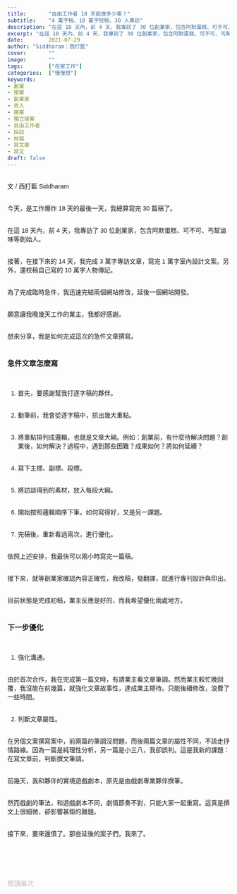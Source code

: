 ```yaml
---
title:       "自由工作者 18 天能做多少事？"
subtitle:    "4 萬字稿、10 萬字校稿、30 人專訪"
description: "在這 18 天內，前 4 天，我專訪了 30 位創業家，包含阿默蛋糕、可不可、丐幫滷味等創始人..."
excerpt: "在這 18 天內，前 4 天，我專訪了 30 位創業家，包含阿默蛋糕、可不可、丐幫滷味等創始人..."
date:        2021-07-29
author: "Siddharam｜西打藍"
cover:       ""
image:       ""
tags:        ["在家工作"]
categories:  ["慢慢想"]
keywords:
- 創業
- 接案
- 創業家
- 收入
- 接案
- 獨立接案
- 自由工作者
- 採訪
- 校稿
- 寫文章
- 寫文
draft: false
---
```


<article style="font-family: 'Noto Sans TC', '微軟正黑體', sans-serif; font-weight: 300;">

<br>文 / 西打藍 Siddharam<br><br>

今天，是工作爆炸 18 天的最後一天，我總算寫完 30 篇稿了。<br><br>

在這 18 天內，前 4 天，我專訪了 30 位創業家，包含阿默蛋糕、可不可、丐幫滷味等創始人。<br><br>

接著，在接下來的 14 天，我完成 3 萬字專訪文章，寫完 1 萬字室內設計文案。另外，還校稿自己寫的 10 萬字人物傳記。<br><br>

為了完成臨時急件，我迅速完結兩個網站修改，延後一個網站開發。<br><br>

願意讓我晚幾天工作的業主，我都好感謝。<br><br>

想來分享，我是如何完成這次的急件文章撰寫。<br><br>


<h3 class="article-h1-color">急件文章怎麼寫</h3><br>

1. 首先，要感謝幫我打逐字稿的夥伴。<br><br>

2. 動筆前，我會從逐字稿中，抓出幾大重點。<br><br>

3. 將重點排列成邏輯，也就是文章大綱。例如：創業前，有什麼待解決問題？創業後，如何解決？過程中，遇到那些困難？成果如何？將如何延續？<br><br>

4. 寫下主標、副標、段標。<br><br>

5. 將訪談得到的素材，放入每段大綱。<br><br>

6. 開始按照邏輯順序下筆。如何寫得好，又是另一課題。<br><br>

7. 完稿後，重新看過兩次，進行優化。<br><br>

依照上述安排，我最快可以兩小時寫完一篇稿。<br><br>

接下來，就等創業家確認內容正確性，我改稿，發翻譯，就進行專刊設計與印出。<br><br>

目前狀態是完成初稿，業主反應是好的，而我希望優化兩處地方。<br><br>


<h3 class="article-h1-color">下一步優化</h3><br>

1. 強化溝通。<br><br>

由於首次合作，我在完成第一篇文時，有請業主看文章筆調。然而業主較忙晚回覆，我沒能在前幾篇，就強化文章故事性，達成業主期待。只能後續修改，浪費了一些時間。<br><br>

2. 判斷文章屬性。<br><br>

在另個文案撰寫案中，前兩篇的筆調沒問題，而後兩篇文章的屬性不同，不該走抒情路線。因為一篇是純理性分析，另一篇是小三八，我卻誤判。這是我新的課題：在寫文章前，判斷撰文筆調。<br><br>

前幾天，我和夥伴的實境遊戲劇本，原先是由戲劇專業夥伴撰筆。<br><br>

然而戲劇的筆法，和遊戲劇本不同，劇情節奏不對，只能大家一起重寫。這真是撰文上很細微，卻影響甚鉅的難題。<br><br>

接下來，要來還債了。那些延後的案子們，我來了。<br><br>




<br><br><br>

</article>

<div style="color: #bfbfbf; font-size: 15px;" id="busuanzi_container_page_pv">
  閱讀量<span id="busuanzi_value_page_pv"></span>次
</div>

<script src="../../js/post.js"></script>




